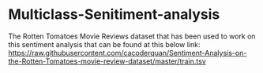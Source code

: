 # Multiclass-Senitiment-analysis

The Rotten Tomatoes Movie Reviews dataset that has been used to work on this sentiment analysis that can be found at this below link: 
https://raw.githubusercontent.com/cacoderquan/Sentiment-Analysis-on-the-Rotten-Tomatoes-movie-review-dataset/master/train.tsv

